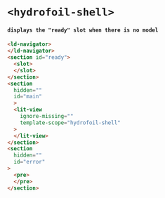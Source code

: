 # `<hydrofoil-shell>`

#### `displays the "ready" slot when there is no model`

```html
<ld-navigator>
</ld-navigator>
<section id="ready">
  <slot>
  </slot>
</section>
<section 
  hidden=""
  id="main"
  >
  <lit-view
    ignore-missing=""
    template-scope="hydrofoil-shell"
  >
  </lit-view>
</section>
<section
  hidden=""
  id="error"
>
  <pre>
  </pre>
</section>

```
